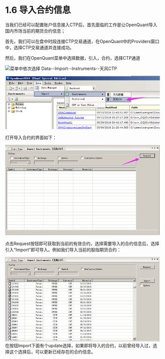 # 1.6 导入合约信息

当我们已经可以配置账户信息接入CTP后，首先面临的工作是让OpenQuant导入国内市场当前的期货合约信息；

首先，我们可以在盘中时段连接CTP交易通道，在OpenQuant中的Providers窗口中，选择CTP交易通道并连接成功。

然后，我们在OpenQuant菜单中选择数据，引入，合约，选择CTP通道

![](/.gitbook/assets/icon_labtubeblue.ico)菜单中依次选择 Data--Import--Instruments--天风CTP

![](/assets/ImportInstruments.png)

打开导入合约的界面如下：

![](/assets/importInstumentsGUI02.png)

点击Request按钮即可获取到当前的有效合约，选择需要导入的合约信息后，选择引入“Import”即可导入。例如我们导入当前的股指期货合约：

![](/assets/importInstrumentsGUI03.png)在按钮Import下面有个update选择，如果即将导入的合约，以前曾经导入过，选择这个选择后，可以更新已经存在的合约信息。

